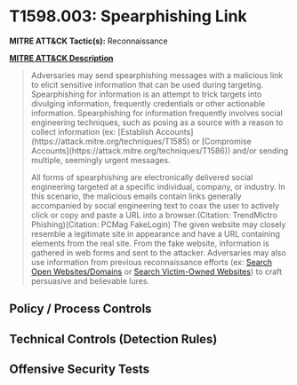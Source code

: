 # T1598.003: Spearphishing Link
**MITRE ATT&CK Tactic(s):** Reconnaissance

**[MITRE ATT&CK Description](https://attack.mitre.org/techniques/T1598/003)**
<blockquote>Adversaries may send spearphishing messages with a malicious link to elicit sensitive information that can be used during targeting. Spearphishing for information is an attempt to trick targets into divulging information, frequently credentials or other actionable information. Spearphishing for information frequently involves social engineering techniques, such as posing as a source with a reason to collect information (ex: [Establish Accounts](https://attack.mitre.org/techniques/T1585) or [Compromise Accounts](https://attack.mitre.org/techniques/T1586)) and/or sending multiple, seemingly urgent messages.

All forms of spearphishing are electronically delivered social engineering targeted at a specific individual, company, or industry. In this scenario, the malicious emails contain links generally accompanied by social engineering text to coax the user to actively click or copy and paste a URL into a browser.(Citation: TrendMictro Phishing)(Citation: PCMag FakeLogin) The given website may closely resemble a legitimate site in appearance and have a URL containing elements from the real site. From the fake website, information is gathered in web forms and sent to the attacker. Adversaries may also use information from previous reconnaissance efforts (ex: [Search Open Websites/Domains](https://attack.mitre.org/techniques/T1593) or [Search Victim-Owned Websites](https://attack.mitre.org/techniques/T1594)) to craft persuasive and believable lures.</blockquote>

## Policy / Process Controls
## Technical Controls (Detection Rules)

## Offensive Security Tests
